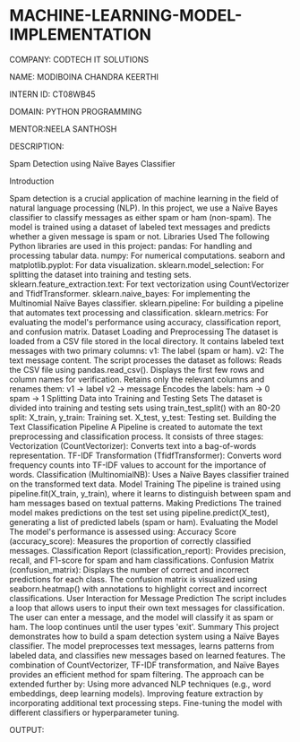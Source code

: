 # MACHINE-LEARNING-MODEL-IMPLEMENTATION

COMPANY: CODTECH IT SOLUTIONS

NAME: MODIBOINA CHANDRA KEERTHI

INTERN ID: CT08WB45

DOMAIN: PYTHON PROGRAMMING

MENTOR:NEELA SANTHOSH

DESCRIPTION:

Spam Detection using Naïve Bayes Classifier

Introduction

Spam detection is a crucial application of machine learning in the field of natural language processing (NLP). In this project, we use a Naïve Bayes classifier to classify messages as either spam or ham (non-spam). The model is trained using a dataset of labeled text messages and predicts whether a given message is spam or not.
Libraries Used
The following Python libraries are used in this project:
pandas: For handling and processing tabular data.
numpy: For numerical computations.
seaborn and matplotlib.pyplot: For data visualization.
sklearn.model_selection: For splitting the dataset into training and testing sets.
sklearn.feature_extraction.text: For text vectorization using CountVectorizer and TfidfTransformer.
sklearn.naive_bayes: For implementing the Multinomial Naïve Bayes classifier.
sklearn.pipeline: For building a pipeline that automates text processing and classification.
sklearn.metrics: For evaluating the model's performance using accuracy, classification report, and confusion matrix.
Dataset Loading and Preprocessing
The dataset is loaded from a CSV file stored in the local directory. It contains labeled text messages with two primary columns:
v1: The label (spam or ham).
v2: The text message content.
The script processes the dataset as follows:
Reads the CSV file using pandas.read_csv().
Displays the first few rows and column names for verification.
Retains only the relevant columns and renames them:
v1 → label
v2 → message
Encodes the labels:
ham → 0
spam → 1
Splitting Data into Training and Testing Sets
The dataset is divided into training and testing sets using train_test_split() with an 80-20 split:
X_train, y_train: Training set.
X_test, y_test: Testing set.
Building the Text Classification Pipeline
A Pipeline is created to automate the text preprocessing and classification process. It consists of three stages:
Vectorization (CountVectorizer): Converts text into a bag-of-words representation.
TF-IDF Transformation (TfidfTransformer): Converts word frequency counts into TF-IDF values to account for the importance of words.
Classification (MultinomialNB): Uses a Naïve Bayes classifier trained on the transformed text data.
Model Training
The pipeline is trained using pipeline.fit(X_train, y_train), where it learns to distinguish between spam and ham messages based on textual patterns.
Making Predictions
The trained model makes predictions on the test set using pipeline.predict(X_test), generating a list of predicted labels (spam or ham).
Evaluating the Model
The model's performance is assessed using:
Accuracy Score (accuracy_score): Measures the proportion of correctly classified messages.
Classification Report (classification_report): Provides precision, recall, and F1-score for spam and ham classifications.
Confusion Matrix (confusion_matrix): Displays the number of correct and incorrect predictions for each class.
The confusion matrix is visualized using seaborn.heatmap() with annotations to highlight correct and incorrect classifications.
User Interaction for Message Prediction
The script includes a loop that allows users to input their own text messages for classification. The user can enter a message, and the model will classify it as spam or ham. The loop continues until the user types 'exit'.
Summary
This project demonstrates how to build a spam detection system using a Naïve Bayes classifier. The model preprocesses text messages, learns patterns from labeled data, and classifies new messages based on learned features. The combination of CountVectorizer, TF-IDF transformation, and Naïve Bayes provides an efficient method for spam filtering.
The approach can be extended further by:
Using more advanced NLP techniques (e.g., word embeddings, deep learning models).
Improving feature extraction by incorporating additional text processing steps.
Fine-tuning the model with different classifiers or hyperparameter tuning.

OUTPUT:



